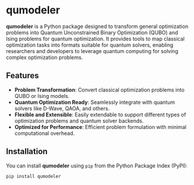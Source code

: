 # qumodeler

**qumodeler** is a Python package designed to transform general optimization problems into Quantum Unconstrained Binary Optimization (QUBO) and Ising problems for quantum optimization. It provides tools to map classical optimization tasks into formats suitable for quantum solvers, enabling researchers and developers to leverage quantum computing for solving complex optimization problems.

## Features

- **Problem Transformation**: Convert classical optimization problems into QUBO or Ising models.
- **Quantum Optimization Ready**: Seamlessly integrate with quantum solvers like D-Wave, QAOA, and others.
- **Flexible and Extensible**: Easily extendable to support different types of optimization problems and quantum solver backends.
- **Optimized for Performance**: Efficient problem formulation with minimal computational overhead.

## Installation

You can install **qumodeler** using `pip` from the Python Package Index (PyPI):

```bash
pip install qumodeler
